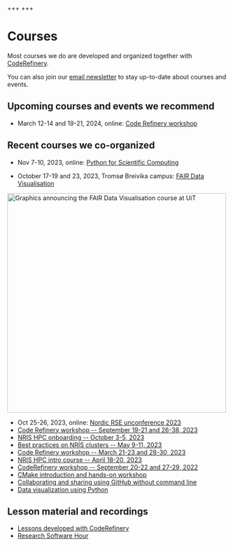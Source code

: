 +++
+++

# Courses

Most courses we do are developed and organized together with
[CodeRefinery](https://coderefinery.org/).

You can also join our [email newsletter](@/contact.md) to stay up-to-date about
courses and events.


## Upcoming courses and events we recommend
- March 12-14 and 19-21, 2024, online: [Code Refinery workshop](https://coderefinery.github.io/2024-03-12-workshop/)


## Recent courses we co-organized

- Nov 7-10, 2023, online: [Python for Scientific Computing](https://scicomp.aalto.fi/training/scip/python-for-scicomp-2023/)

- October 17-19 and 23, 2023, Tromsø Breivika campus: [FAIR Data Visualisation](https://uit.no/tavla/artikkel/823818/fair_data_visualisation)

<img src="/fair-data-visualisation.png" alt="Graphics announcing the FAIR Data Visualisation course at UiT" width="500px"/>

- Oct 25-26, 2023, online: [Nordic RSE unconference 2023](https://nordic-rse.org/events/2023-online-unconference/)
- [Code Refinery workshop -- September 19-21 and 26-38, 2023](https://coderefinery.org/workshops/upcoming/)
- [NRIS HPC onboarding -- October 3-5, 2023](https://documentation.sigma2.no/training/events/2023-10-hpc-on-boarding.html)
- [Best practices on NRIS clusters -- May 9-11, 2023](https://documentation.sigma2.no/training/events/2023-05-best-practices-on-NRIS-clusters.html)
- [Code Refinery workshop -- March 21-23 and 28-30, 2023](https://coderefinery.org/workshops/upcoming/)
- [NRIS HPC intro course -- April 18-20, 2023](https://documentation.sigma2.no/training/events/2023-04-hpc-on-boarding.html)
- [CodeRefinery workshop -- September 20-22 and 27-29, 2022](https://coderefinery.github.io/2022-09-20-workshop/)
- [CMake introduction and hands-on workshop](https://coderefinery.github.io/cmake-workshop/)
- [Collaborating and sharing using GitHub without command line](https://coderefinery.github.io/github-without-command-line/)
- [Data visualization using Python](https://coderefinery.github.io/data-visualization-python/)


## Lesson material and recordings

- [Lessons developed with CodeRefinery](https://coderefinery.org/lessons/)
- [Research Software Hour](https://researchsoftwarehour.github.io/)
